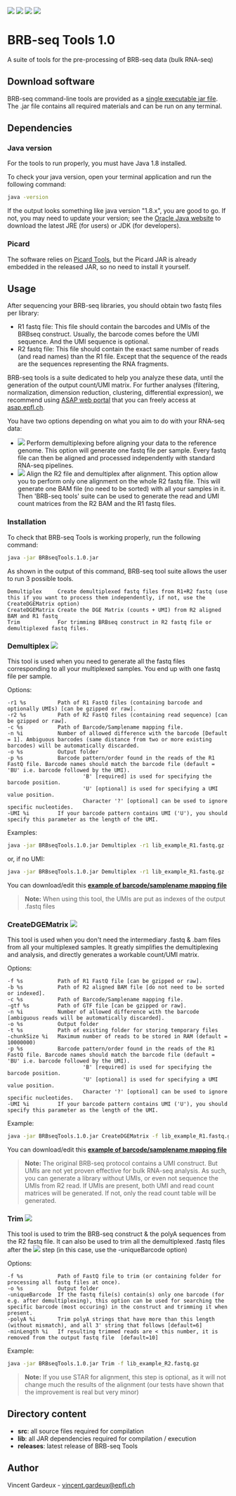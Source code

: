 ![](https://img.shields.io/badge/build-passing-green.svg)
![](https://img.shields.io/badge/version-1.0-blue.svg)
![](https://img.shields.io/badge/picard-2.9.0-blue.svg)
![](https://img.shields.io/badge/java-1.8-red.svg)

# BRB-seq Tools 1.0
A suite of tools for the pre-processing of BRB-seq data (bulk RNA-seq)

## Download software
BRB-seq command-line tools are provided as a [single executable jar file](../master/releases/BRBseqTools.1.0.jar?raw=true).
The .jar file contains all required materials and can be run on any terminal.

## Dependencies
### Java version
For the tools to run properly, you must have Java 1.8 installed. 

To check your java version, open your terminal application and run the following command:

```bash
java -version
```

If the output looks something like java version "1.8.x", you are good to go. 
If not, you may need to update your version; see the [Oracle Java website](http://www.oracle.com/technetwork/java/javase/downloads/) to download the latest JRE (for users) or JDK (for developers).

### Picard
The software relies on [Picard Tools](http://broadinstitute.github.io/picard/), but the Picard JAR is already embedded in the released JAR, so no need to install it yourself.

## Usage
After sequencing your BRB-seq libraries, you should obtain two fastq files per library: 
* R1 fastq file: This file should contain the barcodes and UMIs of the BRBseq construct. Usually, the barcode comes before the UMI sequence. And the UMI sequence is optional.
* R2 fastq file: This file should contain the exact same number of reads (and read names) than the R1 file. Except that the sequence of the reads are the sequences representing the RNA fragments.

BRB-seq tools is a suite dedicated to help you analyze these data, until the generation of the output count/UMI matrix.
For further analyses (filtering, normalization, dimension reduction, clustering, differential expression), we recommend using [ASAP web portal](https://www.ncbi.nlm.nih.gov/pubmed/28541377) that you can freely access at [asap.epfl.ch](https://asap.epfl.ch).

You have two options depending on what you aim to do with your RNA-seq data:
* ![](https://img.shields.io/badge/Tool-Demultiplex-blue.svg) Perform demultiplexing before aligning your data to the reference genome. This option will generate one fastq file per sample. Every fastq file can then be aligned and processed independently with standard RNA-seq pipelines.
* ![](https://img.shields.io/badge/Tool-CreateDGEMatrix-blue.svg) Align the R2 file and demultiplex after alignment. This option allow you to perform only one alignment on the whole R2 fastq file. This will generate one BAM file (no need to be sorted) with all your samples in it. Then 'BRB-seq tools' suite can be used to generate the read and UMI count matrices from the R2 BAM and the R1 fastq files.

### Installation
To check that BRB-seq Tools is working properly, run the following command:

```bash
java -jar BRBseqTools.1.0.jar
```
As shown in the output of this command, BRB-seq tool suite allows the user to run 3 possible tools.

```
Demultiplex     Create demultiplexed fastq files from R1+R2 fastq (use this if you want to process them independently, if not, use the CreateDGEMatrix option)
CreateDGEMatrix Create the DGE Matrix (counts + UMI) from R2 aligned BAM and R1 fastq
Trim            For trimming BRBseq construct in R2 fastq file or demultiplexed fastq files.
```

### Demultiplex ![](https://img.shields.io/badge/Tool-Demultiplex-blue.svg)
This tool is used when you need to generate all the fastq files corresponding to all your multiplexed samples. You end up with one fastq file per sample.

Options:
```
-r1 %s          Path of R1 FastQ files (containing barcode and optionally UMIs) [can be gzipped or raw].
-r2 %s          Path of R2 FastQ files (containing read sequence) [can be gzipped or raw].
-c %s           Path of Barcode/Samplename mapping file.
-n %i           Number of allowed difference with the barcode [Default = 1]. Ambiguous barcodes (same distance from two or more existing barcodes) will be automatically discarded.
-o %s           Output folder
-p %s           Barcode pattern/order found in the reads of the R1 FastQ file. Barcode names should match the barcode file (default = 'BU' i.e. barcode followed by the UMI).
                        'B' [required] is used for specifying the barcode position.
                        'U' [optional] is used for specifying a UMI value position.
                        Character '?' [optional] can be used to ignore specific nucleotides.
-UMI %i         If your barcode pattern contains UMI ('U'), you should specify this parameter as the length of the UMI.
```

Examples:
```bash
java -jar BRBseqTools.1.0.jar Demultiplex -r1 lib_example_R1.fastq.gz -r2 lib_example_R2.fastq.gz -c lib_example_barcodes.txt -p BU -UMI 14
```
or, if no UMI:
```bash
java -jar BRBseqTools.1.0.jar Demultiplex -r1 lib_example_R1.fastq.gz -r2 lib_example_R2.fastq.gz -c lib_example_barcodes.txt -p B
```

You can download/edit this **[example of barcode/samplename mapping file](../master/examples/lib_example_barcodes.txt)**

> **Note:** When using this tool, the UMIs are put as indexes of the output .fastq files

### CreateDGEMatrix ![](https://img.shields.io/badge/Tool-CreateDGEMatrix-blue.svg)
This tool is used when you don't need the intermediary .fastq & .bam files from all your multiplexed samples.
It greatly simplifies the demultiplexing and analysis, and directly generates a workable count/UMI matrix.

Options:
```
-f %s           Path of R1 FastQ file [can be gzipped or raw].
-b %s           Path of R2 aligned BAM file [do not need to be sorted or indexed].
-c %s           Path of Barcode/Samplename mapping file.
-gtf %s         Path of GTF file [can be gzipped or raw].
-n %i           Number of allowed difference with the barcode [ambiguous reads will be automatically discarded].
-o %s           Output folder
-t %s           Path of existing folder for storing temporary files
-chunkSize %i   Maximum number of reads to be stored in RAM (default = 10000000)
-p %s           Barcode pattern/order found in the reads of the R1 FastQ file. Barcode names should match the barcode file (default = 'BU' i.e. barcode followed by the UMI).
                        'B' [required] is used for specifying the barcode position.
                        'U' [optional] is used for specifying a UMI value position.
                        Character '?' [optional] can be used to ignore specific nucleotides.
-UMI %i         If your barcode pattern contains UMI ('U'), you should specify this parameter as the length of the UMI.
```

Example:
```bash
java -jar BRBseqTools.1.0.jar CreateDGEMatrix -f lib_example_R1.fastq.gz -b lib_example_R2.bam -c lib_example_barcodes.txt -gtf Homo_sapiens.GRCh38.90.gtf.gz -p BU -UMI 14
```

You can download/edit this **[example of barcode/samplename mapping file](../master/examples/lib_example_barcodes.txt)**

> **Note:** The original BRB-seq protocol contains a UMI construct. But UMIs are not yet proven effective for bulk RNA-seq analysis. As such, you can generate a library without UMIs, or even not sequence the UMIs from R2 read. If UMIs are present, both UMI and read count matrices will be generated. If not, only the read count table will be generated.

### Trim ![](https://img.shields.io/badge/Tool-Trim-blue.svg)
This tool is used to trim the BRB-seq construct & the polyA sequences from the R2 fastq file.
It can also be used to trim all the demultiplexed .fastq files after the ![](https://img.shields.io/badge/Tool-Demultiplex-blue.svg) step (in this case, use the -uniqueBarcode option)

Options:
```
-f %s           Path of FastQ file to trim (or containing folder for processing all fastq files at once).
-o %s           Output folder
-uniqueBarcode  If the fastq file(s) contain(s) only one barcode (for e.g. after demultiplexing), this option can be used for searching the specific barcode (most occuring) in the construct and trimming it when present.
-polyA %i       Trim polyA strings that have more than this length (without mismatch), and all 3' string that follows [default=6]
-minLength %i   If resulting trimmed reads are < this number, it is removed from the output fastq file  [default=10]
```

Example:
```bash
java -jar BRBseqTools.1.0.jar Trim -f lib_example_R2.fastq.gz
```

> **Note:** If you use STAR for alignment, this step is optional, as it will not change much the results of the alignment (our tests have shown that the improvement is real but very minor)

## Directory content
* **src**: all source files required for compilation
* **lib**: all JAR dependencies required for compilation / execution
* **releases**: latest release of BRB-seq Tools

## Author
Vincent Gardeux - vincent.gardeux@epfl.ch
